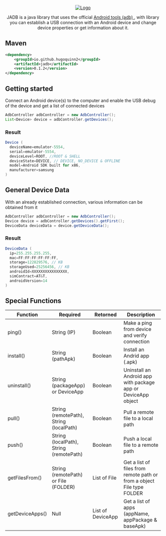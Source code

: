 <p align="center">
  <a href="https://github.com/HugoQuinn2/jadb">
    <img src="https://github.com/user-attachments/assets/f5659d31-7d8b-49d0-869b-b1fd465af03a" alt="Logo">
  </a>
</p>

<p align="center">
JADB is a java library that uses the official <a href="https://developer.android.com/tools/adb?hl=es-419"> Android tools (adb) </a>, with library you can establish a USB connection with an Android device and change device properties or get information about it.
</p>

## Maven

```xml
<dependency>
    <groupId>io.github.hugoquinn2</groupId>
    <artifactId>jadb</artifactId>
    <version>0.1.2</version>
</dependency>
```

## Getting started

Connect an Android device(s) to the computer and enable the USB debug of the device and get a list of connected devices 

```java
AdbController adbController = new AdbController();
List<Device> device = adbController.getDevices();
```
### Result

```java
Device (
  deviceName=emulator-5554, 
  serial=emulator-5554,
  deviceLevel=ROOT, //ROOT & SHELL
  deviceState=DEVICE, // DEVICE, NO_DEVICE & OFFLINE
  model=Android SDK built for x86,
  manufacturer=samsung
)
```

## General Device Data

With an already established connection, various information can be obtained from it

```java
AdbController adbController = new AdbController();
Device device = adbController.getDevices().getFirst();
DeviceData deviceData = device.getDeviceData();
```

### Result

```java
DeviceData (
  ip=255.255.255.255,
  mac=FF:FF:FF:FF:FF:FF, 
  storage=122829576, // KB
  storageUsed=25256456, // KB
  androidId=XXXXXXXXXXXXXXXX, 
  simContract=AT&T, 
  androidVersion=14
)
```
## Special Functions

| Function        | Required                                | Retorned           | Description                                                             | 
| --------------- | --------------------------------------- | ------------------ | ----------------------------------------------------------------------- |
| ping()          | String (IP)                             | Boolean            | Make a ping from device and verify connection                           |
| install()       | String (pathApk)                        | Boolean            | Install an Andrid app (.apk)                                            |
| uninstall()     | String (packageApp) or DeviceApp        | Boolean            | Uninstall an Android app with package app or DeviceApp object           |
| pull()          | String (remotePath), String (localPath) | Boolean            | Pull a remote file to a local path                                      |
| push()          | String (localPath), String (remotePath) | Boolean            | Push a local file to a remote path                                      |
| getFilesFrom()  | String (remotePath) or File (FOLDER)    | List of File       | Get a list of files from remote path or from a object File type FOLDER  |
| getDeviceApps() | Null                                    | List of DeviceApp  | Get a list of apps (appName, appPackage & baseApk)                      |

